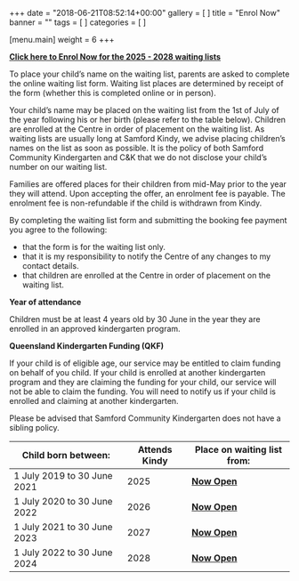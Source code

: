+++
date = "2018-06-21T08:52:14+00:00"
gallery = [ ]
title = "Enrol Now"
banner = ""
tags = [ ]
categories = [ ]

[menu.main]
weight = 6
+++

**[Click here to Enrol Now for the 2025 - 2028 waiting lists](https://www.samfordkindergarten.com.au/waiting-listv2/)**

To place your child’s name on the waiting list, parents are asked to complete the online waiting list form.  Waiting list places are determined by receipt of the form (whether this is completed online or in person).

Your child’s name may be placed on the waiting list from the 1st of July of the year following his or her birth (please refer to the table below). Children are enrolled at the Centre in order of placement on the waiting list. As waiting lists are usually long at Samford Kindy, we advise placing children’s names on the list as soon as possible. It is the policy of both Samford Community Kindergarten and C\&K that we do not disclose your child’s number on our waiting list.

Families are offered places for their children from mid-May prior to the year they will attend. Upon accepting the offer, an enrolment fee is payable. The enrolment fee is non-refundable if the child is withdrawn from Kindy.

By completing the waiting list form and submitting the booking fee payment you agree to the following:

* that the form is for the waiting list only.
* that it is my responsibility to notify the Centre of any changes to my contact details.
* that children are enrolled at the Centre in order of placement on the waiting list.

**Year of attendance**

Children must be at least 4 years old by 30 June in the year they are enrolled in an approved kindergarten program.

**Queensland Kindergarten Funding (QKF)**

If your child is of eligible age, our service may be entitled to claim funding on behalf of you child. If your child is enrolled at another kindergarten program and they are claiming the funding for your child, our service will not be able to claim the funding. You will need to notify us if your child is enrolled and claiming at another kindergarten.

Please be advised that Samford Community Kindergarten does not have a sibling policy.

| Child born between:         | Attends Kindy | Place on waiting list from:                                            |
| --------------------------- | ------------- | ---------------------------------------------------------------------- |
| 1 July 2019 to 30 June 2021 | 2025          | **[Now Open](https://www.samfordkindergarten.com.au/waiting-listv2/)** |
| 1 July 2020 to 30 June 2022 | 2026          | **[Now Open](https://www.samfordkindergarten.com.au/waiting-listv2/)** |
| 1 July 2021 to 30 June 2023 | 2027          | **[Now Open](https://www.samfordkindergarten.com.au/waiting-listv2/)** |
| 1 July 2022 to 30 June 2024 | 2028          | **[Now Open](https://www.samfordkindergarten.com.au/waiting-listv2/)** |
